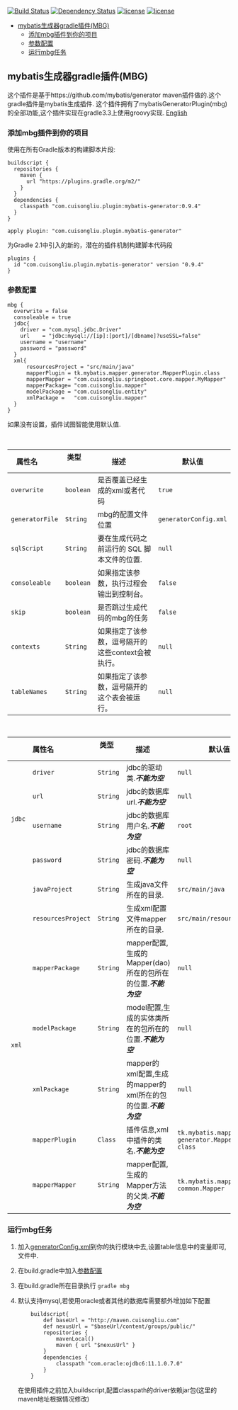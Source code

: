 [![Build Status](https://travis-ci.org/cuisongliu/mybatis_generator_gradle_plugin.svg?branch=master)](https://travis-ci.org/cuisongliu/mybatis_generator_gradle_plugin)
[![Dependency Status](https://www.versioneye.com/user/projects/5917bcd1e1638f0051a0a624/badge.svg?style=flat-square)](https://www.versioneye.com/user/projects/5917bcd1e1638f0051a0a624)
[![license](https://img.shields.io/badge/gradle-3.3-brightgreen.svg)](https://gradle.org)
[![license](https://img.shields.io/github/license/mashape/apistatus.svg)](https://opensource.org/licenses/mit-license.php)

- [mybatis生成器gradle插件(MBG)](#mbg)
    - [添加mbg插件到你的项目](#add-mbg-to-project)
    - [参数配置](#set-mbg-settings)
    - [运行mbg任务](#run-mbg-task)
 



<h2 id="mbg">mybatis生成器gradle插件(MBG)</h2>

这个插件是基于https://github.com/mybatis/generator maven插件做的.这个gradle插件是mybatis生成插件.
这个插件拥有了mybatisGeneratorPlugin(mbg)的全部功能,这个插件实现在gradle3.3上使用groovy实现.
[English](README.md)

<h3 id="add-mbg-to-project">添加mbg插件到你的项目</h3>
使用在所有Gradle版本的构建脚本片段:


    buildscript {
      repositories {
        maven {
          url "https://plugins.gradle.org/m2/"
        }
      }
      dependencies {
        classpath "com.cuisongliu.plugin:mybatis-generator:0.9.4"
      }
    }

    apply plugin: "com.cuisongliu.plugin.mybatis-generator"
    
为Gradle 2.1中引入的新的，潜在的插件机制构建脚本代码段

    plugins {
      id "com.cuisongliu.plugin.mybatis-generator" version "0.9.4"
    }


<h3 id="set-mbg-settings">参数配置</h3>

    mbg {
      overwrite = false
      consoleable = true
      jdbc{
        driver = "com.mysql.jdbc.Driver"
        url    = "jdbc:mysql://[ip]:[port]/[dbname]?useSSL=false"
        username = "username"
        password = "password"
      }
      xml{
          resourcesProject = "src/main/java"
          mapperPlugin = tk.mybatis.mapper.generator.MapperPlugin.class
          mapperMapper = "com.cuisongliu.springboot.core.mapper.MyMapper"
          mapperPackage= "com.cuisongliu.mapper"
          modelPackage = "com.cuisongliu.entity"
          xmlPackage =   "com.cuisongliu.mapper"
      }
    }
    
如果没有设置，插件试图智能使用默认值.

<table>
    <thead>
    <tr>
        <th colspan="2">属性名</td>
        <th>类型</td>
       	<th>描述</td>
       	<th>默认值</td>
    </tr>
    </thead>
	<tbody>
	<tr>
		<td colspan="2"><code>overwrite</code></td>
		<td><code>boolean</code></td>
		<td>是否覆盖已经生成的xml或者代码 </td>
		<td><code>true</code></td>
	</tr>
	<tr>
        <td colspan="2"><code>generatorFile</code></td>
        <td><code>String</code></td>
        <td>mbg的配置文件位置</td>
        <td><code>generatorConfig.xml</code></td>
    </tr>
    <tr>
        <td colspan="2"><code>sqlScript</code></td>
        <td><code>String</code></td>
        <td>要在生成代码之前运行的 SQL 脚本文件的位置.</td>
        <td><code>null</code></td>
    </tr>
    <tr>
        <td colspan="2"><code>consoleable</code></td>
        <td><code>boolean</code></td>
        <td>如果指定该参数，执行过程会输出到控制台。</td>
        <td><code>false</code></td>
    </tr>
    <tr>
        <td colspan="2"><code>skip</code></td>
        <td><code>boolean</code></td>
        <td>是否跳过生成代码的mbg的任务</td>
        <td><code>false</code></td>
    </tr>
    <tr>
        <td colspan="2"><code>contexts</code></td>
        <td><code>String</code></td>
        <td>如果指定了该参数，逗号隔开的这些context会被执行。</td>
        <td><code>null</code></td>
    </tr>
    <tr>
        <td colspan="2"><code>tableNames</code></td>
        <td><code>String</code></td>
        <td>如果指定了该参数，逗号隔开的这个表会被运行。</td>
        <td><code>null</code></td>
    </tr>
</tbody></table>
<table>
    <thead>
    <tr>
        <th colspan="2">属性名</td>
        <th>类型</td>
       	<th>描述</td>
       	<th>默认值</td>
    </tr>
    </thead>
    <tbody>
	<tr>
		<td rowspan="4"><code>jdbc</code></td>
		<td><code>driver</code></td>
		<td><code>String</code></td>
		<td>jdbc的驱动类.<em><strong>不能为空</td>
		<td><code>null</code></td>
	</tr>
	<tr>
		<td><code>url</code></td>
		<td><code>String</code></td>
		<td>jdbc的数据库url.<em><strong>不能为空</td>
		<td><code>null</code></td>
	</tr>
	<tr>
        <td><code>username</code></td>
        <td><code>String</code></td>
        <td>jdbc的数据库用户名.<em><strong>不能为空</td>
        <td><code>root</code></td>
    </tr>
    <tr>
        <td><code>password</code></td>
        <td><code>String</code></td>
        <td>jdbc的数据库密码.<em><strong>不能为空</td>
        <td><code>null</code></td>
    </tr>
    <tr>
        <td rowspan="7"><code>xml</code></td>
        <td><code>javaProject</code></td>
        <td><code>String</code></td>
        <td>生成java文件所在的目录.</td>
        <td><code>src/main/java</code></td>
    </tr>
    <tr>
        <td><code>resourcesProject</code></td>
        <td><code>String</code></td>
        <td>生成xml配置文件mapper所在的目录.</td>
        <td><code>src/main/resources</code></td>
    </tr>
    <tr>
        <td><code>mapperPackage</code></td>
        <td><code>String</code></td>
        <td>mapper配置,生成的Mapper(dao)所在的包所在的位置.<em><strong>不能为空</td>
        <td><code>null</code></td>
    </tr>
    <tr>
        <td><code>modelPackage</code></td>
        <td><code>String</code></td>
        <td>model配置,生成的实体类所在的包所在的位置.<em><strong>不能为空</td>
        <td><code>null</code></td>
    </tr>
    <tr>
        <td><code>xmlPackage</code></td>
        <td><code>String</code></td>
        <td>mapper的xml配置,生成的mapper的xml所在的包的位置.<em><strong>不能为空</td>
        <td><code>null</code></td>
    </tr>
    <tr>
        <td><code>mapperPlugin</code></td>
        <td><code>Class<? extends PluginAdapter></code></td>
        <td>插件信息,xml中插件的类名.<em><strong>不能为空</td>
        <td>
            <code>tk.mybatis.mapper.</code>
            <code>generator.MapperPlugin.</code>
            <code>class</code>
        </td>
    </tr>
    <tr>
        <td><code>mapperMapper</code></td>
        <td><code>String</code></td>
        <td>mapper配置,生成的Mapper方法的父类.<em><strong>不能为空</td>
        <td>
            <code>tk.mybatis.mapper.</code>
            <code>common.Mapper</code>
        </td>
    </tr>
</tbody></table>

<h3 id="run-mbg-task">运行mbg任务</h3>

1. 加入[generatorConfig.xml](generatorConfig.xml)到你的执行模块中去,设置table信息中的变量即可,文件中.
   
2. 在build.gradle中加入[参数配置](#set-mbg-settings)
3. 在build.gradle所在目录执行 ```gradle mbg ```
4. 默认支持mysql,若使用oracle或者其他的数据库需要额外增加如下配置
    ```
        buildscript{
            def baseUrl = "http://maven.cuisongliu.com"
            def nexusUrl = "$baseUrl/content/groups/public/"
            repositories {
                mavenLocal()
                maven { url "$nexusUrl" }
            }
            dependencies {
                classpath "com.oracle:ojdbc6:11.1.0.7.0"
            }
        }
    ```
    在使用插件之前加入buildscript,配置classpath的driver依赖jar包(这里的maven地址根据情况修改)
